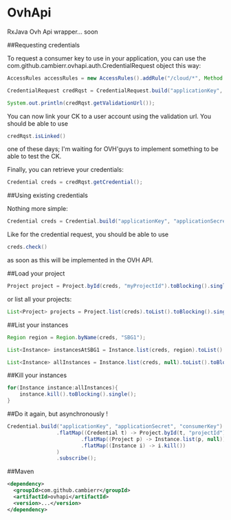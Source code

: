 # OvhApi
RxJava Ovh Api wrapper... soon

##Requesting credentials

To request a consumer key to use in your application, you can use the com.github.cambierr.ovhapi.auth.CredentialRequest object this way:

```java
AccessRules accessRules = new AccessRules().addRule("/cloud/*", Method.GET);

CredentialRequest credRqst = CredentialRequest.build("applicationKey", "applicationSecret", accessRules, "http://youwebsite.ovh").toBlocking().single();

System.out.println(credRqst.getValidationUrl());
```

You can now link your CK to a user account using the validation url. You should be able to use 

```java
credRqst.isLinked()
```

one of these days; I'm waiting for OVH'guys to implement something to be able to test the CK.

Finally, you can retrieve your credentials:

```java
Credential creds = credRqst.getCredential();
```
##Using existing credentials

Nothing more simple:
```java
Credential creds = Credential.build("applicationKey", "applicationSecret", "consumerKey").toBlocking().single();
```

Like for the credential request, you should be able to use

```java
creds.check()
```

as soon as this will be implemented in the OVH API.

##Load your project

```java
Project project = Project.byId(creds, "myProjectId").toBlocking().single();
```

or list all your projects:

```java
List<Project> projects = Project.list(creds).toList().toBlocking().single();
```

##List your instances
```java
Region region = Region.byName(creds, "SBG1");

List<Instance> instancesAtSBG1 = Instance.list(creds, region).toList().toBlocking().single();

List<Instance> allInstances = Instance.list(creds, null).toList().toBlocking().single();
```

##Kill your instances
```java
for(Instance instance:allInstances){
    instance.kill().toBlocking().single();
}
```


##Do it again, but asynchronously !
```java
Credential.build("applicationKey", "applicationSecret", "consumerKey")
                .flatMap((Credential t) -> Project.byId(t, "projectId")
                        .flatMap((Project p) -> Instance.list(p, null))
                        .flatMap((Instance i) -> i.kill())
                )
                .subscribe();
```

##Maven
```xml
<dependency>
  <groupId>com.github.cambierr</groupId>
  <artifactId>ovhapi</artifactId>
  <version>...</version>
</dependency>
```